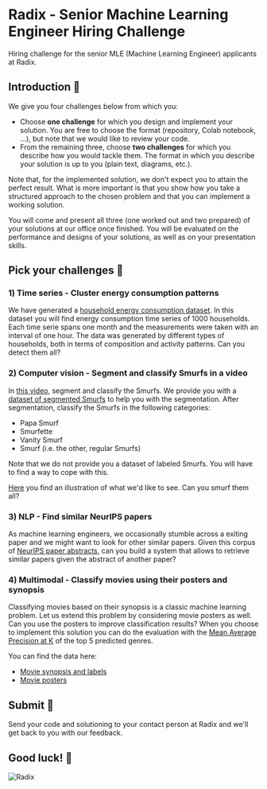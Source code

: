 # Radix - Senior Machine Learning Engineer Hiring Challenge

Hiring challenge for the senior MLE (Machine Learning Engineer) applicants at Radix.



## Introduction 🔖

We give you four challenges below from which you:
- Choose **one challenge** for which you design and implement your solution. You are free to choose the format (repository, Colab notebook, ...), but note that we would like to review your code.
- From the remaining three, choose **two challenges** for which you describe how you would tackle them. The format in which you describe your solution is up to you (plain text, diagrams, etc.).

Note that, for the implemented solution, we don't expect you to attain the perfect result. What is more important is that you show how you take a structured approach to the chosen problem and that you can implement a working solution.

You will come and present all three (one worked out and two prepared) of your solutions at our office once finished. You will be evaluated on the performance and designs of your solutions, as well as on your presentation skills. 



## Pick your challenges 🚀

### 1) Time series - Cluster energy consumption patterns

We have generated a [household energy consumption dataset](https://radix-senior-hiring-challenge.s3.eu-west-1.amazonaws.com/timeseries/household_energy_consumption.zip). In this dataset you will find energy consumption time series of 1000 households. Each time serie spans one month and the measurements were taken with an interval of one hour. The data was generated by different types of households, both in terms of composition and activity patterns. Can you detect them all?


### 2) Computer vision - Segment and classify Smurfs in a video

In [this video](https://radix-senior-hiring-challenge.s3.eu-west-1.amazonaws.com/computer_vision/smurf_video_2.mp4), segment and classify the Smurfs. We provide you with a [dataset of segmented Smurfs](https://radix-senior-hiring-challenge.s3.eu-west-1.amazonaws.com/computer_vision/smurfs_coco_format.zip) to help you with the segmentation. After segmentation, classify the Smurfs in the following categories:
- Papa Smurf
- Smurfette
- Vanity Smurf
- Smurf (i.e. the other, regular Smurfs)

Note that we do not provide you a dataset of labeled Smurfs. You will have to find a way to cope with this.

[Here](https://radix-senior-hiring-challenge.s3.eu-west-1.amazonaws.com/computer_vision/smurfs_example_output.gif) you find an illustration of what we'd like to see. Can you smurf them all?


### 3) NLP - Find similar NeurIPS papers

As machine learning engineers, we occasionally stumble across a exiting paper and we might want to look for other similar papers. Given this corpus of [NeurIPS paper abstracts](https://radix-senior-hiring-challenge.s3.eu-west-1.amazonaws.com/nlp/neurips_papers.zip), can you build a system that allows to retrieve similar papers given the abstract of another paper?


### 4) Multimodal - Classify movies using their posters and synopsis

Classifying movies based on their synopsis is a classic machine learning problem. Let us extend this problem by considering movie posters as well. Can you use the posters to improve classification results? When you choose to implement this solution you can do the evaluation with the [Mean Average Precision at K](https://github.com/benhamner/Metrics/blob/9a637aea795dc6f2333f022b0863398de0a1ca77/Python/ml_metrics/average_precision.py#L41) of the top 5 predicted genres.

You can find the data here:
* [Movie synopsis and labels](https://radix-senior-hiring-challenge.s3.eu-west-1.amazonaws.com/multimodal/movies_dataset_balanced.csv)
* [Movie posters](https://radix-senior-hiring-challenge.s3.eu-west-1.amazonaws.com/multimodal/movie_posters_balanced.zip)



## Submit 💯

Send your code and solutioning to your contact person at Radix and we'll get back to you with our feedback.




## Good luck! 🤞

![Radix](https://media-exp1.licdn.com/dms/image/C4D0BAQH7Tz0v-I5l1g/company-logo_200_200/0/1569474265425?e=2159024400&v=beta&t=TiThE4sfIokh1WfVN04aM7qgcI__285c2xkE0bEzCtA)
